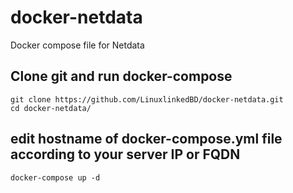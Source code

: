 # docker-netdata
Docker compose file for Netdata

## Clone git and run docker-compose

```
git clone https://github.com/LinuxlinkedBD/docker-netdata.git
cd docker-netdata/
```
## edit hostname of docker-compose.yml file according to your server IP or FQDN

```
docker-compose up -d
```
